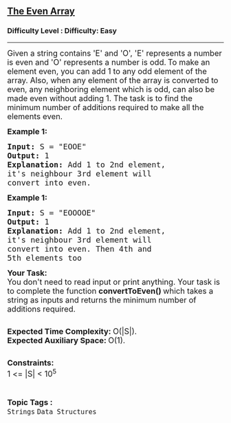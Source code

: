 <h2><a href="https://www.geeksforgeeks.org/problems/the-even-array3825/1?page=2&category=Strings&difficulty=Easy&status=unsolved&sortBy=submissions">The Even Array</a></h2><h3>Difficulty Level : Difficulty: Easy</h3><hr><div class="problems_problem_content__Xm_eO"><p><span style="font-size:18px">Given a string contains 'E' and 'O', 'E' represents a number is even and 'O' represents a number is odd.</span> <span style="font-size:18px">To make an element even, you can add 1 to any odd element of the array. Also, when any element of the array is converted to even, any neighboring element which is odd, can also be made even without adding 1. The task is to find the minimum number of additions required to make all the elements even. </span></p>

<p><span style="font-size:18px"><strong>Example 1:</strong></span></p>

<pre><span style="font-size:18px"><strong>Input:</strong> S = "EOOE"
<strong>Output:</strong> 1
<strong>Explanation:</strong> Add 1 to 2nd element, 
it's neighbour 3rd element will 
convert into even. </span></pre>

<p><span style="font-size:18px"><strong>Example 1:</strong></span></p>

<pre><span style="font-size:18px"><strong>Input:</strong> S = "EOOOOE"
<strong>Output:</strong> 1
<strong>Explanation:</strong> Add 1 to 2nd element, 
it's neighbour 3rd element will 
convert into even. Then 4th and 
5th elements too</span></pre>

<p><span style="font-size:18px"><strong>Your Task:</strong><br>
You don't need to read input or print anything. Your task is to complete the function <strong>convertToEven()&nbsp;</strong>which takes a string as inputs and returns the minimum number of additions required. </span></p>

<p><br>
<span style="font-size:18px"><strong>Expected Time Complexity:&nbsp;</strong>O(|S|).<br>
<strong>Expected Auxiliary Space:&nbsp;</strong>O(1).</span></p>

<p><br>
<span style="font-size:18px"><strong>Constraints:</strong><br>
1 &lt;= |S| &lt; 10<sup>5</sup> </span></p>
</div><br><p><span style=font-size:18px><strong>Topic Tags : </strong><br><code>Strings</code>&nbsp;<code>Data Structures</code>&nbsp;